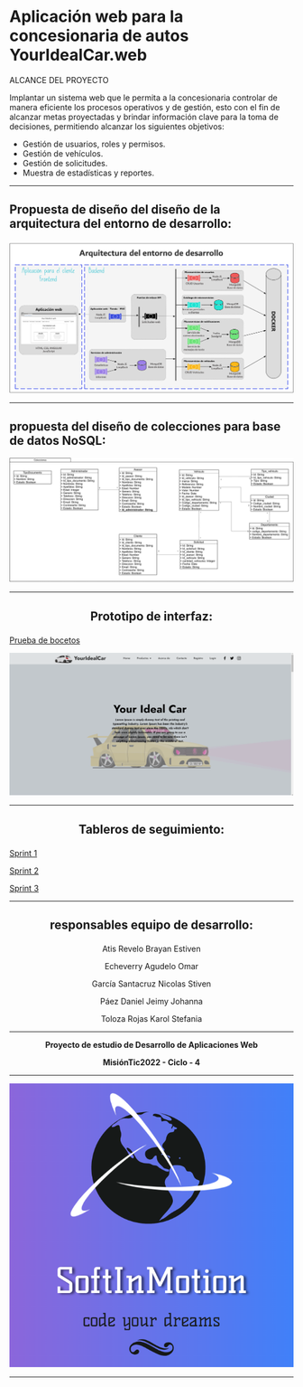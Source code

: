 # Aplicación web para la concesionaria de autos YourIdealCar.web

ALCANCE DEL PROYECTO

Implantar un sistema web que le permita a la concesionaria controlar de manera eficiente los procesos operativos y de gestión, esto con el fin de alcanzar metas proyectadas y brindar información clave para la toma de decisiones, permitiendo alcanzar los siguientes objetivos:
- Gestión de usuarios, roles y permisos.
- Gestión de vehículos.
- Gestión de solicitudes.
- Muestra de estadísticas y reportes.

---

## Propuesta de diseño del diseño de la arquitectura del entorno de desarrollo:

<p align="center">
  <img src="https://github.com/StivenAtis/YourIdealCar.web-Backend/blob/main/Media/AED.png" />
</p>

---

## propuesta del diseño de colecciones para base de datos NoSQL:

<p align="center">
  <img src="https://github.com/StivenAtis/YourIdealCar.web-Backend/blob/main/Media/ColeccionDB.png" />
</p>

---

## <p align=center>Prototipo de interfaz:

[Prueba de bocetos ](https://n9.cl/youridealcar)

<p align="center">
  <img src="https://github.com/StivenAtis/YourIdealCar.web/blob/gh-pages/Media/mockups.png" />
</p>

---

## <p align=center>Tableros de seguimiento:

[ Sprint 1 ](https://trello.com/b/utKnA91D/youridealcarweb-sprint-1) </p>
[ Sprint 2 ](https://trello.com/b/7U4mefZf/youridealcarweb-sprint-2) </p>
[ Sprint 3 ](https://trello.com/b/AtRei9oi/youridealcarweb-sprint-3) </p>

</p>

---

## <p align=center>responsables equipo de desarrollo:

<p align=center> Atis Revelo Brayan Estiven </p>
<p align=center> Echeverry Agudelo Omar </p>
<p align=center> García Santacruz Nicolas Stiven </p>
<p align=center> Páez Daniel Jeimy Johanna </p>
<p align=center> Toloza Rojas Karol Stefania </p>

</p>

---

**<p align=center>
  Proyecto de estudio de Desarrollo de Aplicaciones Web**
</p>

**<p align=center>
MisiónTic2022 - Ciclo - 4**
</p>

---

<p align="center">
  <img src="https://github.com/StivenAtis/YourIdealCar.web-Backend/blob/main/Media/Logo.png" />
</p>

---
